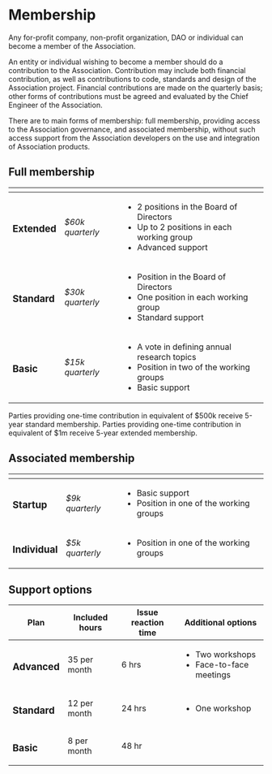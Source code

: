 # Membership

Any for-profit company, non-profit organization, DAO or individual can become a member of the Association.

An entity or individual wishing to become a member should do a contribution to the Association. Contribution may include both financial contribution, as well as contributions to code, standards and design of the Association project. Financial contributions are made on the quarterly basis; other forms of contributions must be agreed and evaluated by the Chief Engineer of the Association.

There are to main forms of membership: full membership, providing access to the Association governance, and associated membership, without such access support from the Association developers on the use and integration of Association products.

## Full membership&#x20;

<table data-view="cards"><thead><tr><th></th><th></th><th></th></tr></thead><tbody><tr><td><h3>Extended</h3></td><td><em>$60k quarterly</em></td><td><ul><li>2 positions in the Board of Directors</li><li>Up to 2 positions in each working group</li><li>Advanced support</li></ul></td></tr><tr><td><h3>Standard</h3></td><td><em>$30k quarterly</em></td><td><ul><li>Position in the Board of Directors</li><li>One position in each working group</li><li>Standard support</li></ul></td></tr><tr><td><h3>Basic</h3></td><td><em>$15k quarterly</em></td><td><ul><li>A vote in defining annual research topics</li><li>Position in two of the working groups</li><li>Basic support</li></ul></td></tr></tbody></table>

Parties providing one-time contribution in equivalent of $500k receive 5-year standard membership. Parties providing one-time contribution in equivalent of $1m receive 5-year extended  membership.

## Associated membership

<table data-view="cards"><thead><tr><th></th><th></th><th></th></tr></thead><tbody><tr><td><h3>Startup</h3></td><td><em>$9k quarterly</em></td><td><ul><li>Basic support</li><li>Position in one of the working groups</li></ul></td></tr><tr><td><h3>Individual</h3></td><td><em>$5k quarterly</em></td><td><ul><li>Position in one of the working groups</li></ul></td></tr></tbody></table>

## Support options

<table data-full-width="false"><thead><tr><th>Plan</th><th>Included hours</th><th>Issue reaction time</th><th>Additional options</th></tr></thead><tbody><tr><td><h3>Advanced</h3></td><td>35 per month</td><td>6 hrs</td><td><ul><li>Two workshops</li><li>Face-to-face meetings</li></ul></td></tr><tr><td><h3>Standard</h3></td><td>12 per month</td><td>24 hrs</td><td><ul><li>One workshop</li></ul></td></tr><tr><td><h3>Basic</h3></td><td>8 per month</td><td>48 hr</td><td></td></tr></tbody></table>
